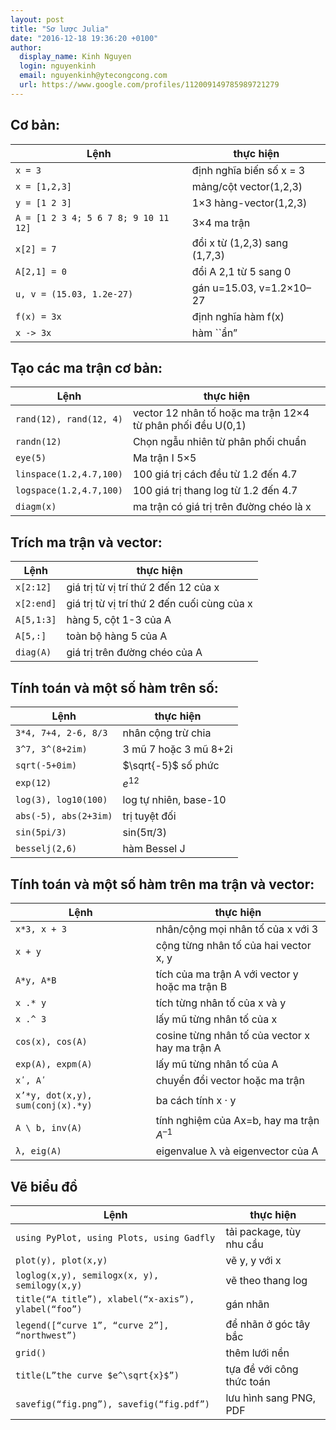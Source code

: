 ```yaml
---
layout: post
title: "Sơ lược Julia"
date: "2016-12-18 19:36:20 +0100"
author:
  display_name: Kinh Nguyen
  login: nguyenkinh
  email: nguyenkinh@ytecongcong.com
  url: https://www.google.com/profiles/112009149785989721279
---
```


## Cơ bản:

|Lệnh|thực hiện|
|---|---|
|`x = 3`        | định nghĩa biến số  x = 3|
|`x = [1,2,3]`  | mảng/cột vector(1,2,3)|
|`y = [1 2 3]`  | 1×3 hàng-vector(1,2,3)|
|`A = [1 2 3 4; 5 6 7 8; 9 10 11 12]` | 3×4 ma trận|
|`x[2] = 7`     | đổi x từ (1,2,3) sang (1,7,3)|
|`A[2,1] = 0`   | đổi A 2,1 từ 5 sang 0|
|`u, v = (15.03, 1.2e-27)` | gán u=15.03, v=1.2×10–27|
|`f(x) = 3x` | định nghĩa hàm f(x)|
|`x -> 3x` | hàm ``ẩn”|

## Tạo các ma trận cơ bản:

|Lệnh|thực hiện|
|---|---|
|`rand(12), rand(12, 4)` | vector 12 nhân tố hoặc ma trận 12×4 từ phân phối đều U(0,1)|
|`randn(12)`  | Chọn ngẫu nhiên từ phân phối chuẩn |
|`eye(5)`  | Ma trận I 5×5 |
|`linspace(1.2,4.7,100)`  | 100 giá trị cách đều từ 1.2 đến 4.7|
|`logspace(1.2,4.7,100)`  | 100 giá trị thang log từ 1.2 đến 4.7|
|`diagm(x)`  | ma trận có giá trị trên đường chéo là x|

## Trích ma trận và vector:

|Lệnh|thực hiện|
|---|---|
|`x[2:12]`   | giá trị từ vị trí thứ 2 đến 12 của x|
|`x[2:end]`  | giá trị từ vị trí thứ 2 đến cuối cùng của x|
|`A[5,1:3]`  | hàng 5, cột 1-3 của A|
|`A[5,:]`    | toàn bộ hàng 5 của A|
|`diag(A)`   | giá trị trên đường chéo của A|

## Tính toán và một số hàm trên số:

|Lệnh|thực hiện|
|---|---|
|`3*4, 7+4, 2-6, 8/3`  | nhân cộng trừ chia|
|`3^7, 3^(8+2im)`  | 3 mũ 7 hoặc 3 mũ 8+2i|
|`sqrt(-5+0im)`  | $\sqrt{-5}$ số phức|
|`exp(12)`  | $e^12$ |
|`log(3), log10(100)`  | log tự nhiên, base-10 |
|`abs(-5), abs(2+3im)`  | trị tuyệt đối |
|`sin(5pi/3)`  | sin(5π/3)|
|`besselj(2,6)`  | hàm Bessel J|

## Tính toán và một số hàm trên ma trận và vector:

|Lệnh|thực hiện|
|---|---|
|`x*3, x + 3`  | nhân/cộng mọi nhân tố của x với 3|
|`x + y`  | cộng từng nhân tố của hai vector x, y|
|`A*y, A*B`  | tích của ma trận A với vector y hoặc ma trận B|
|`x .* y`  | tích từng nhân tố của x và y|
|`x .^ 3`  | lấy mũ từng nhân tố của x|
|`cos(x), cos(A)`  | cosine từng nhân tố của vector x hay ma trận A|
|`exp(A), expm(A)`  | lấy mũ từng nhân tố  của A|
|`xʹ, Aʹ`  | chuyển đổi vector hoặc ma trận  |
|`x’*y, dot(x,y), sum(conj(x).*y)` | ba cách tính x · y|
|`A \ b, inv(A)`  | tính nghiệm của Ax=b, hay ma trận $A^{–1}$|
|`λ, eig(A)`  | eigenvalue λ và eigenvector của A|

## Vẽ biểu đồ

|Lệnh|thực hiện|
|---|---|
|`using PyPlot, using Plots, using Gadfly`  | tải package, tùy nhu cầu|
|`plot(y), plot(x,y)`  | vẽ y, y với x|
|`loglog(x,y), semilogx(x, y), semilogy(x,y)`  | vẽ theo thang log|
|`title(“A title”), xlabel(“x-axis”), ylabel(“foo”)`  | gán nhãn|
|`legend([“curve 1”, “curve 2”], “northwest”)`  | để nhãn ở góc tây bắc|
|`grid()`  | thêm lưới nền|
|`title(L”the curve $e^\sqrt{x}$”)` | tựa đề với công thức toán|
|`savefig(“fig.png”), savefig(“fig.pdf”)` | lưu hình sang PNG, PDF|
